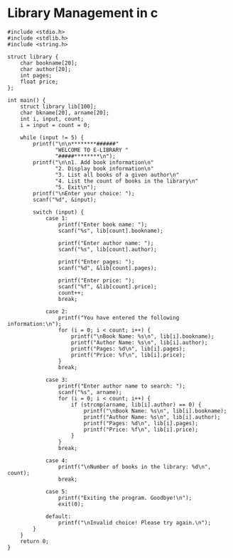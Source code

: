 # Library Management in c


    #include <stdio.h>
    #include <stdlib.h>
    #include <string.h>

    struct library {
        char bookname[20];
        char author[20];
        int pages;
        float price;
    };

    int main() {
        struct library lib[100];
        char bkname[20], arname[20];
        int i, input, count;
        i = input = count = 0;

        while (input != 5) {
            printf("\n\n********######"
                   "WELCOME TO E-LIBRARY "
                   "#####********\n");
            printf("\n\n1. Add book information\n"
                   "2. Display book information\n"
                   "3. List all books of a given author\n"
                   "4. List the count of books in the library\n"
                   "5. Exit\n");
            printf("\nEnter your choice: ");
            scanf("%d", &input);

            switch (input) {
                case 1:
                    printf("Enter book name: ");
                    scanf("%s", lib[count].bookname);

                    printf("Enter author name: ");
                    scanf("%s", lib[count].author);

                    printf("Enter pages: ");
                    scanf("%d", &lib[count].pages);
    
                    printf("Enter price: ");
                    scanf("%f", &lib[count].price);
                    count++;
                    break;
    
                case 2:
                    printf("You have entered the following information:\n");
                    for (i = 0; i < count; i++) {
                        printf("\nBook Name: %s\n", lib[i].bookname);
                        printf("Author Name: %s\n", lib[i].author);
                        printf("Pages: %d\n", lib[i].pages);
                        printf("Price: %f\n", lib[i].price);
                    }
                    break;
    
                case 3:
                    printf("Enter author name to search: ");
                    scanf("%s", arname);
                    for (i = 0; i < count; i++) {
                        if (strcmp(arname, lib[i].author) == 0) {
                            printf("\nBook Name: %s\n", lib[i].bookname);
                            printf("Author Name: %s\n", lib[i].author);
                            printf("Pages: %d\n", lib[i].pages);
                            printf("Price: %f\n", lib[i].price);
                        }
                    }
                    break;
    
                case 4:
                    printf("\nNumber of books in the library: %d\n", count);
                    break;
    
                case 5:
                    printf("Exiting the program. Goodbye!\n");
                    exit(0);
    
                default:
                    printf("\nInvalid choice! Please try again.\n");
            }
        }
        return 0;
    }

